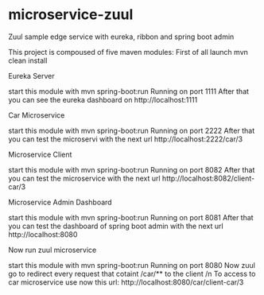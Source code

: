 # microservice-zuul
Zuul sample edge service with eureka, ribbon and spring boot admin


This project is compoused of five maven modules: First of all launch mvn clean install

Eureka Server

start this module with mvn spring-boot:run Running on port 1111 After that you can see the eureka dashboard on http://localhost:1111

Car Microservice

start this module with mvn spring-boot:run Running on port 2222 After that you can test the microservi with the next url http://localhost:2222/car/3

Microservice Client

start this module with mvn spring-boot:run Running on port 8082 After that you can test the microservice with the next url http://localhost:8082/client-car/3

Microservice Admin Dashboard

start this module with mvn spring-boot:run Running on port 8081 After that you can test the dashboard of spring boot admin with the next url http://localhost:8080

Now run zuul microservice

start this module with mvn spring-boot:run Running on port 8080
Now zuul go to redirect every request that cotaint /car/** to the client /n
To access to car microservice use now this url: http://localhost:8080/car/client-car/3
